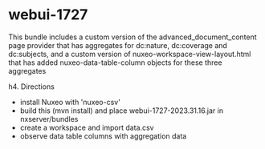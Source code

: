 # webui-1727

This bundle includes a custom version of the advanced_document_content page provider that has aggregates for dc:nature, dc:coverage and dc:subjects, and a custom version of nuxeo-workspace-view-layout.html
 that has added nuxeo-data-table-column objects for these three aggregates

h4. Directions
 * install Nuxeo with 'nuxeo-csv'
 * build this (mvn install) and place webui-1727-2023.31.16.jar in nxserver/bundles
 * create a workspace and import data.csv
 * observe data table columns with aggregation data
